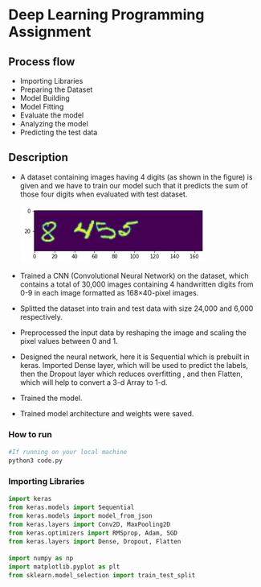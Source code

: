 # Deep Learning Programming Assignment

## Process flow

- Importing Libraries
- Preparing the Dataset
- Model Building
- Model Fitting
- Evaluate the model
- Analyzing the model
- Predicting the test data

## Description 
- A dataset containing images having 4 digits (as shown in the figure) is given and we have to train our model such that it predicts the sum of those four digits when evaluated with test dataset.

    ![alt text](https://github.com/LakshmiPratti/ML_NS/blob/main/download.png)

- Trained a CNN (Convolutional Neural Network) on the dataset, which contains a total of 30,000 images containing 4 handwritten digits from 0-9 in each image formatted as 168×40-pixel images.
- Splitted the dataset into train and test data with size 24,000 and 6,000 respectively.
- Preprocessed the input data by reshaping the image and scaling the pixel values between 0 and 1.
- Designed the neural network, here it is Sequential which is prebuilt in keras. Imported Dense layer, which will be used to predict the labels, then the Dropout layer which reduces overfitting , and then Flatten, which will help to convert a 3-d Array to 1-d.
- Trained the model.
- Trained model architecture and weights were saved. 

### How to run    
 ```bash
#If running on your local machine
python3 code.py

```

### Importing Libraries

```python
import keras
from keras.models import Sequential
from keras.models import model_from_json
from keras.layers import Conv2D, MaxPooling2D
from keras.optimizers import RMSprop, Adam, SGD
from keras.layers import Dense, Dropout, Flatten

import numpy as np
import matplotlib.pyplot as plt
from sklearn.model_selection import train_test_split

```
